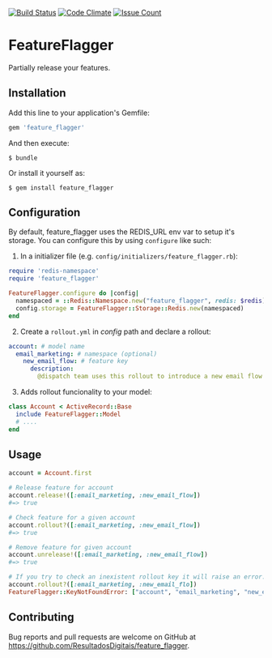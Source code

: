 [![Build Status](https://travis-ci.org/ResultadosDigitais/feature_flagger.svg?branch=master)](https://travis-ci.org/ResultadosDigitais/feature_flagger) [![Code Climate](https://codeclimate.com/github/ResultadosDigitais/feature_flagger/badges/gpa.svg)](https://codeclimate.com/github/ResultadosDigitais/feature_flagger) [![Issue Count](https://codeclimate.com/github/ResultadosDigitais/feature_flagger/badges/issue_count.svg)](https://codeclimate.com/github/ResultadosDigitais/feature_flagger)

# FeatureFlagger

Partially release your features.

## Installation

Add this line to your application's Gemfile:

```ruby
gem 'feature_flagger'
```

And then execute:

    $ bundle

Or install it yourself as:

    $ gem install feature_flagger


## Configuration

By default, feature_flagger uses the REDIS_URL env var to setup it's storage.
You can configure this by using `configure` like such:

1. In a initializer file (e.g. `config/initializers/feature_flagger.rb`):
```ruby
require 'redis-namespace'
require 'feature_flagger'

FeatureFlagger.configure do |config|
  namespaced = ::Redis::Namespace.new("feature_flagger", redis: $redis)
  config.storage = FeatureFlagger::Storage::Redis.new(namespaced)
end
```

2. Create a `rollout.yml` in _config_ path and declare a rollout:
```yml
account: # model name
  email_marketing: # namespace (optional)
    new_email_flow: # feature key
      description:
        @dispatch team uses this rollout to introduce a new email flow for certains users. Read more at [link]
```

3. Adds rollout funcionality to your model:
```ruby
class Account < ActiveRecord::Base
  include FeatureFlagger::Model
  # ....
end
```

## Usage

```ruby
account = Account.first

# Release feature for account
account.release!([:email_marketing, :new_email_flow])
#=> true

# Check feature for a given account
account.rollout?([:email_marketing, :new_email_flow])
#=> true

# Remove feature for given account
account.unrelease!([:email_marketing, :new_email_flow])
#=> true

# If you try to check an inexistent rollout key it will raise an error.
account.rollout?([:email_marketing, :new_email_flo])
FeatureFlagger::KeyNotFoundError: ["account", "email_marketing", "new_email_flo"]
```

## Contributing

Bug reports and pull requests are welcome on GitHub at
https://github.com/ResultadosDigitais/feature_flagger.
